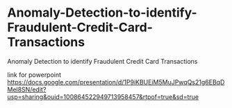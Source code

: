 # Anomaly-Detection-to-identify-Fraudulent-Credit-Card-Transactions
Anomaly Detection to identify Fraudulent Credit Card Transactions


link for powerpoint https://docs.google.com/presentation/d/1P9iKBUEiM5MuJPwqQs21g6EBqDMel8SN/edit?usp=sharing&ouid=100864522949713958457&rtpof=true&sd=true
